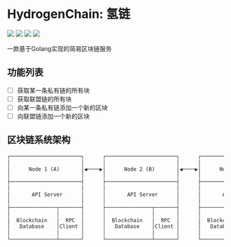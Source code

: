 # HydrogenChain: 氢链

![](https://img.shields.io/badge/language-Golang-50b7e0.svg)
![](https://img.shields.io/badge/backend_frame-Gin-6db33f.svg)
![](https://img.shields.io/badge/deploy-Docker-blue.svg)
![](https://img.shields.io/badge/license-Apache_2.0-green.svg)

一款基于Golang实现的简易区块链服务

## 功能列表
- [ ] 获取某一条私有链的所有块
- [ ] 获取联盟链的所有块
- [ ] 向某一条私有链添加一个新的区块
- [ ] 向联盟链添加一个新的区块

## 区块链系统架构
```markdown
┌───────────────────────┐      ┌───────────────────────┐      ┌───────────────────────┐
│                       │      │                       │      │                       │
│      Node 1 (A)       │◀────▶│      Node 2 (B)       │◀────▶│      Node 3 (C)       │
│                       │      │                       │      │                       │
├───────────────────────┤      ├───────────────────────┤      ├───────────────────────┤
│                       │      │                       │      │                       │
│       API Server      │      │       API Server      │      │       API Server      │
│                       │      │                       │      │                       │
├───────────────┬───────┤      ├───────────────┬───────┤      ├───────────────┬───────┤
│               │       │      │               │       │      │               │       │
│  Blockchain   │  RPC  │      │  Blockchain   │  RPC  │      │  Blockchain   │  RPC  │
│   Database    │Client │      │   Database    │Client │      │   Database    │Client │
│               │       │      │               │       │      │               │       │
└───────────────┴───────┘      └───────────────┴───────┘      └───────────────┴───────┘

```
